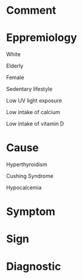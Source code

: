 # Comment

# Eppremiology

White

Elderly

Female

Sedentary lifestyle

Low UV light exposure

Low intake of calcium

Low intake of vitamin D

# Cause

Hyperthyroidism

Cushing Syndrome

Hypocalcemia

# Symptom

# Sign

# Diagnostic
